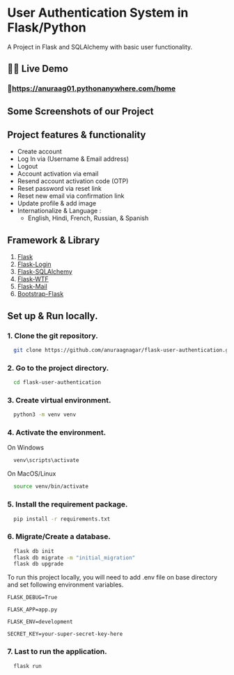 # User Authentication System in Flask/Python

A Project in Flask and SQLAlchemy with basic user functionality.

## 👩‍💻 Live Demo
### 🔗https://anuraag01.pythonanywhere.com/home

## Some Screenshots of our Project





## Project features & functionality
- Create account
- Log In via (Username & Email address)
- Logout
- Account activation via email
- Resend account activation code (OTP)
- Reset password via reset link
- Reset new email via confirmation link
- Update profile & add image
- Internationalize & Language :
    - English, Hindi, French, Russian, & Spanish

## Framework & Library

1. [Flask](https://flask.palletsprojects.com/)
2. [Flask-Login](https://flask-login.readthedocs.io/)
3. [Flask-SQLAlchemy](https://flask-sqlalchemy.palletsprojects.com/)
4. [Flask-WTF](https://flask-wtf.readthedocs.io/) 
5. [Flask-Mail](https://pythonhosted.org/Flask-Mail/)
6. [Bootstrap-Flask](https://bootstrap-flask.readthedocs.io/)


## Set up & Run locally.

### 1. Clone the git repository.

```bash
  git clone https://github.com/anuraagnagar/flask-user-authentication.git
```
### 2. Go to the project directory.

```bash
  cd flask-user-authentication
```
### 3. Create virtual environment.

```bash
  python3 -m venv venv
```
### 4. Activate the environment.
On Windows
```bash
  venv\scripts\activate
```
On MacOS/Linux
```bash
  source venv/bin/activate
```
### 5. Install the requirement package.

```bash
  pip install -r requirements.txt
```
### 6. Migrate/Create a database.
```bash
  flask db init
  flask db migrate -m "initial_migration"
  flask db upgrade
```

To run this project locally, you will need to add .env file on base directory and set following environment variables.

`FLASK_DEBUG=True`

`FLASK_APP=app.py`

`FLASK_ENV=development`

`SECRET_KEY=your-super-secret-key-here`

### 7. Last to run the application.
```bash
  flask run
```
